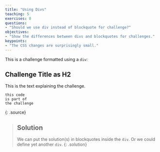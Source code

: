 ```yaml
---
title: "Using Divs"
teaching: 5
exercises: 0
questions:
- "Should we use div instead of blockquote for challenge?"
objectives:
- "Show the differences between divs and blockquotes for challenges."
keypoints:
- "The CSS changes are surprisingly small."
---
```

This is a challenge formatted using a `div`:

<div class="challenge" markdown="1">

## Challenge Title as H2

This is the text explaining the challenge.

~~~
this code
is part of
the challenge
~~~
{: .source}

> ## Solution
>
> We can put the solution(s) in blockquotes inside the `div`.
> Or we could define yet another `div`.
{: .solution}

</div>
